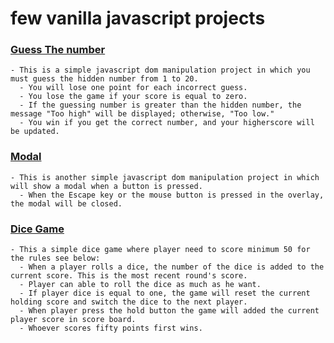# few vanilla javascript projects

### [Guess The number](https://try-guess-the-number.netlify.app)
    - This is a simple javascript dom manipulation project in which you must guess the hidden number from 1 to 20.
      - You will lose one point for each incorrect guess.
      - You lose the game if your score is equal to zero.
      - If the guessing number is greater than the hidden number, the message "Too high" will be displayed; otherwise, "Too low."
      - You win if you get the correct number, and your higherscore will be updated.
### [Modal](https://modal235.netlify.app/)
    - This is another simple javascript dom manipulation project in which will show a modal when a button is pressed.
      - When the Escape key or the mouse button is pressed in the overlay, the modal will be closed.
### [Dice Game](https://dice-game-25.netlify.app/)
    - This a simple dice game where player need to score minimum 50 for the rules see below:
      - When a player rolls a dice, the number of the dice is added to the current score. This is the most recent round's score.
      - Player can able to roll the dice as much as he want.
      - If player dice is equal to one, the game will reset the current holding score and switch the dice to the next player.
      - When player press the hold button the game will added the current player score in score board.
      - Whoever scores fifty points first wins.
